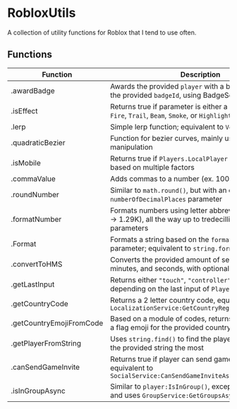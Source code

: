# RobloxUtils
A collection of utility functions for Roblox that I tend to use often.

## Functions

| Function | Description |
| --- | --- |
| .awardBadge | Awards the provided `player` with a badge, based on the provided `badgeId`, using BadgeService. |
| .isEffect | Returns true if parameter is either a `ParticleEmitter`, `Fire`, `Trail`, `Beam`, `Smoke`, or `Highlight` |
| .lerp | Simple lerp function; equivalent to `Vector3:Lerp()` |
| .quadraticBezier | Function for bezier curves, mainly used for object manipulation |
| .isMobile | Returns true if `Players.LocalPlayer` is on mobile, based on multiple factors |
| .commaValue | Adds commas to a number (ex. 1000 -> 1,000) |
| .roundNumber | Similar to `math.round()`, but with an optional `numberOfDecimalPlaces` parameter |
| .formatNumber | Formats numbers using letter abbreviation (ex. 1,294 -> 1.29K), all the way up to tredecillion, with optional parameters |
| .Format | Formats a string based on the `formatString` parameter; equivalent to `string.format()` |
| .convertToHMS | Converts the provided amount of seconds into hours, minutes, and seconds, with optional milliseconds |
| .getLastInput | Returns either `"touch"`, `"controller"`, or `"mouse"` depending on the last input of `Players.LocalPlayer` |
| .getCountryCode | Returns a 2 letter country code, equivalent to `LocalizationService:GetCountryRegionForPlayerAsync` |
| .getCountryEmojiFromCode | Based on a module of codes, returns unicode text for a flag emoji for the provided country code |
| .getPlayerFromString | Uses `string.find()` to find the player that matches the provided string the most |
| .canSendGameInvite | Returns true if player can send game invites; equivalent to `SocialService:CanSendGameInviteAsync(player)` |
| .isInGroupAsync | Similar to `player:IsInGroup()`, except it doesn't cache and uses `GroupService:GetGroupsAsync()` |
